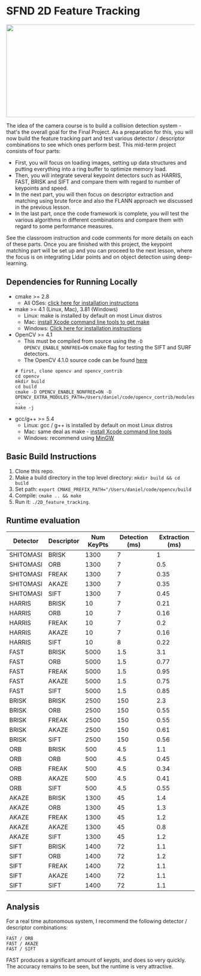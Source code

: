 # SFND 2D Feature Tracking

<img src="images/keypoints.png" width="820" height="248" />

The idea of the camera course is to build a collision detection system - that's the overall goal for the Final Project. As a preparation for this, you will now build the feature tracking part and test various detector / descriptor combinations to see which ones perform best. This mid-term project consists of four parts:

* First, you will focus on loading images, setting up data structures and putting everything into a ring buffer to optimize memory load.
* Then, you will integrate several keypoint detectors such as HARRIS, FAST, BRISK and SIFT and compare them with regard to number of keypoints and speed.
* In the next part, you will then focus on descriptor extraction and matching using brute force and also the FLANN approach we discussed in the previous lesson.
* In the last part, once the code framework is complete, you will test the various algorithms in different combinations and compare them with regard to some performance measures.

See the classroom instruction and code comments for more details on each of these parts. Once you are finished with this project, the keypoint matching part will be set up and you can proceed to the next lesson, where the focus is on integrating Lidar points and on object detection using deep-learning.

## Dependencies for Running Locally
* cmake >= 2.8
  * All OSes: [click here for installation instructions](https://cmake.org/install/)
* make >= 4.1 (Linux, Mac), 3.81 (Windows)
  * Linux: make is installed by default on most Linux distros
  * Mac: [install Xcode command line tools to get make](https://developer.apple.com/xcode/features/)
  * Windows: [Click here for installation instructions](http://gnuwin32.sourceforge.net/packages/make.htm)
* OpenCV >= 4.1
  * This must be compiled from source using the `-D OPENCV_ENABLE_NONFREE=ON` cmake flag for testing the SIFT and SURF detectors.
  * The OpenCV 4.1.0 source code can be found [here](https://github.com/opencv/opencv/tree/4.1.0)
  ```
  # first, clone opencv and opencv_contrib
  cd opencv
  mkdir build
  cd build
  cmake -D OPENCV_ENABLE_NONFREE=ON -D OPENCV_EXTRA_MODULES_PATH=/Users/daniel/code/opencv_contrib/modules ..
  make -j
  ```
* gcc/g++ >= 5.4
  * Linux: gcc / g++ is installed by default on most Linux distros
  * Mac: same deal as make - [install Xcode command line tools](https://developer.apple.com/xcode/features/)
  * Windows: recommend using [MinGW](http://www.mingw.org/)

## Basic Build Instructions

1. Clone this repo.
1. Make a build directory in the top level directory: `mkdir build && cd build`
1. Set path: `export CMAKE_PREFIX_PATH="/Users/daniel/code/opencv/build`
1. Compile: `cmake .. && make`
1. Run it: `./2D_feature_tracking`.

## Runtime evaluation

| Detector | Descriptor | Num KeyPts | Detection (ms) | Extraction (ms) |
| -------- | ---------- | ---------- | -------------- | --------------- |
| SHITOMASI | BRISK | 1300  | 7 | 1 |
| SHITOMASI | ORB | 1300  | 7 | 0.5 |
| SHITOMASI | FREAK | 1300  | 7 | 0.35 |
| SHITOMASI | AKAZE | 1300  | 7 | 0.35 |
| SHITOMASI | SIFT  | 1300  | 7 | 0.45 |
| HARRIS  | BRISK | 10  | 7 | 0.21 |
| HARRIS  | ORB | 10  | 7 | 0.16 |
| HARRIS  | FREAK | 10  | 7 | 0.2 |
| HARRIS  | AKAZE | 10  | 7 | 0.16 |
| HARRIS  | SIFT  | 10  | 8 | 0.22 |
| FAST  | BRISK | 5000  | 1.5 | 3.1 |
| FAST  | ORB | 5000  | 1.5 | 0.77 |
| FAST  | FREAK | 5000  | 1.5 | 0.95 |
| FAST  | AKAZE | 5000  | 1.5 | 0.75 |
| FAST  | SIFT  | 5000  | 1.5 | 0.85 |
| BRISK | BRISK | 2500  | 150 | 2.3 |
| BRISK | ORB | 2500  | 150 | 0.55 |
| BRISK | FREAK | 2500  | 150 | 0.55 |
| BRISK | AKAZE | 2500  | 150 | 0.61 |
| BRISK | SIFT  | 2500  | 150 | 0.56 |
| ORB | BRISK | 500 | 4.5 | 1.1 |
| ORB | ORB | 500 | 4.5 | 0.45 |
| ORB | FREAK | 500 | 4.5 | 0.34 |
| ORB | AKAZE | 500 | 4.5 | 0.41 |
| ORB | SIFT  | 500 | 4.5 | 0.55 |
| AKAZE | BRISK | 1300  | 45  | 1.4 |
| AKAZE | ORB | 1300  | 45  | 1.3 |
| AKAZE | FREAK | 1300  | 45  | 1.2 |
| AKAZE | AKAZE | 1300  | 45  | 0.8 |
| AKAZE | SIFT  | 1300  | 45  | 1.2 |
| SIFT  | BRISK | 1400  | 72  | 1.1 |
| SIFT  | ORB | 1400  | 72  | 1.2 |
| SIFT  | FREAK | 1400  | 72  | 1.1 |
| SIFT  | AKAZE | 1400  | 72  | 1.1 |
| SIFT  | SIFT | 1400  | 72  | 1.1 |

## Analysis

For a real time autonomous system, I recommend the following detector / descriptor combinations:

```
FAST / ORB
FAST / AKAZE
FAST / SIFT
```

FAST produces a significant amount of keypts, and does so very quickly. The accuracy remains to be seen, but the runtime is very attractive.
